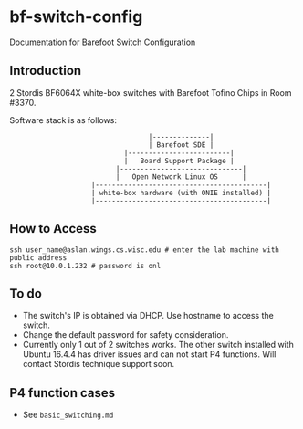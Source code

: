 # bf-switch-config
Documentation for Barefoot Switch Configuration

## Introduction

2 Stordis BF6064X white-box switches with Barefoot Tofino Chips in Room \#3370.

Software stack is as follows:

                                      |--------------|
                                      | Barefoot SDE |
                                |-------------------------|
                                |   Board Support Package |
                              |------------------------------|
                              |   Open Network Linux OS      |
                        |------------------------------------------|
                        | white-box hardware (with ONIE installed) |
                        |------------------------------------------|

## How to Access
```
ssh user_name@aslan.wings.cs.wisc.edu # enter the lab machine with public address
ssh root@10.0.1.232 # password is onl
```

## To do
* The switch's IP is obtained via DHCP. Use hostname to access the switch.
* Change the default password for safety consideration.
* Currently only 1 out of 2 switches works. The other switch installed with Ubuntu 16.4.4 has driver issues and can not start P4 functions. Will contact Stordis technique support soon.

## P4 function cases
* See `basic_switching.md`
